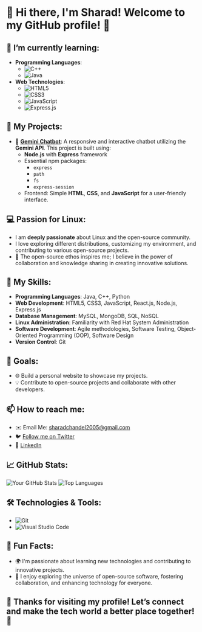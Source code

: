 # 👋 Hi there, I'm **Sharad**! Welcome to my GitHub profile! 🎉

## 🌱 I’m currently learning:
- **Programming Languages**: 
  - ![C++](https://img.shields.io/badge/C++-00599C?style=flat-square&logo=cplusplus&logoColor=white)
  - ![Java](https://img.shields.io/badge/Java-007396?style=flat-square&logo=java&logoColor=white)
- **Web Technologies**:
  - ![HTML5](https://img.shields.io/badge/HTML5-E34F26?style=flat-square&logo=html5&logoColor=white)
  - ![CSS3](https://img.shields.io/badge/CSS3-1572B6?style=flat-square&logo=css3&logoColor=white)
  - ![JavaScript](https://img.shields.io/badge/JavaScript-F7DF1E?style=flat-square&logo=javascript&logoColor=black)
  - ![Express.js](https://img.shields.io/badge/Express.js-404D59?style=flat-square&logo=express&logoColor=white)

## 🚀 My Projects:
- 🌟 [**Gemini Chatbot**](https://github.com/Sharad104/chatbot): A responsive and interactive chatbot utilizing the **Gemini API**. This project is built using:
  - **Node.js** with **Express** framework
  - Essential npm packages:
    - `express`
    - `path`
    - `fs`
    - `express-session`
  - Frontend: Simple **HTML**, **CSS**, and **JavaScript** for a user-friendly interface.

## 💻 Passion for Linux:
- I am **deeply passionate** about Linux and the open-source community. 
- I love exploring different distributions, customizing my environment, and contributing to various open-source projects.
- 🌌 The open-source ethos inspires me; I believe in the power of collaboration and knowledge sharing in creating innovative solutions.

## 🌟 My Skills:
- **Programming Languages**: Java, C++, Python
- **Web Development**: HTML5, CSS3, JavaScript, React.js, Node.js, Express.js
- **Database Management**: MySQL, MongoDB, SQL, NoSQL
- **Linux Administration**: Familiarity with Red Hat System Administration
- **Software Development**: Agile methodologies, Software Testing, Object-Oriented Programming (OOP), Software Design
- **Version Control**: Git

## 🎯 Goals:
- 🌐 Build a personal website to showcase my projects.
- 💡 Contribute to open-source projects and collaborate with other developers.

## 📫 How to reach me:
- ✉️ Email Me: [sharadchandel2005@gmail.com](mailto:sharadchandel2005@gmail.com)
- 🐦 [Follow me on Twitter](https://x.com/Sharad_104)
- 💼 [LinkedIn](https://www.linkedin.com/in/sharadchandel2005/)

## 📈 GitHub Stats:
![Your GitHub Stats](https://github-readme-stats.vercel.app/api?username=Sharad104&show_icons=true&theme=radical) 
![Top Languages](https://github-readme-stats.vercel.app/api/top-langs/?username=Sharad104&layout=compact&theme=radical)

## 🛠️ Technologies & Tools:
- ![Git](https://img.shields.io/badge/Git-F05032?style=flat-square&logo=git&logoColor=white)
- ![Visual Studio Code](https://img.shields.io/badge/Visual%20Studio%20Code-007ACC?style=flat-square&logo=visual-studio-code&logoColor=white)

## 🎉 Fun Facts:
- 🌍 I'm passionate about learning new technologies and contributing to innovative projects.
- 🚀 I enjoy exploring the universe of open-source software, fostering collaboration, and enhancing technology for everyone.

## 💖 Thanks for visiting my profile! Let’s connect and make the tech world a better place together! 🌟
